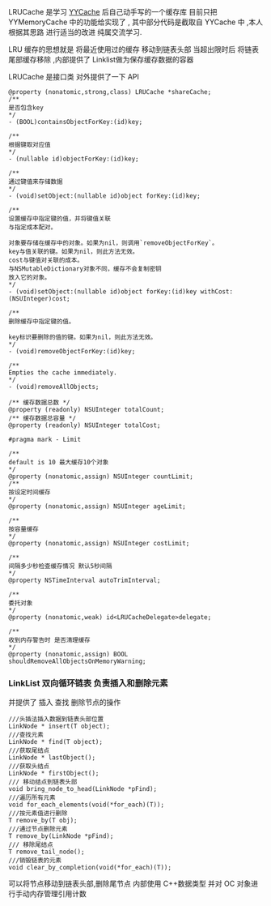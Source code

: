 
LRUCache 是学习 [YYCache](https://github.com/ibireme/YYCache) 后自己动手写的一个缓存库 目前只把 YYMemoryCache 中的功能给实现了 , 其中部分代码是截取自 YYCache 中 ,本人根据其思路 进行适当的改进 纯属交流学习.


LRU 缓存的思想就是 将最近使用过的缓存 移动到链表头部 当超出限时后 将链表尾部缓存移除 ,内部提供了 Linklist做为保存缓存数据的容器


LRUCache 是接口类 对外提供了一下 API

```
@property (nonatomic,strong,class) LRUCache *shareCache;
/**
是否包含key
*/
- (BOOL)containsObjectForKey:(id)key;

/**
根据键取对应值
*/
- (nullable id)objectForKey:(id)key;

/**
通过键值来存储数据
*/
- (void)setObject:(nullable id)object forKey:(id)key;

/**
设置缓存中指定键的值，并将键值关联
与指定成本配对。

对象要存储在缓存中的对象。如果为nil，则调用`removeObjectForKey`。
key与值关联的键。如果为nil，则此方法无效。
cost与键值对关联的成本。
与NSMutableDictionary对象不同，缓存不会复制密钥
放入它的对象。
*/
- (void)setObject:(nullable id)object forKey:(id)key withCost:(NSUInteger)cost;

/**
删除缓存中指定键的值。

key标识要删除的值的键。如果为nil，则此方法无效。
*/
- (void)removeObjectForKey:(id)key;

/**
Empties the cache immediately.
*/
- (void)removeAllObjects;

/** 缓存数据总数 */
@property (readonly) NSUInteger totalCount;
/** 缓存数据总容量 */
@property (readonly) NSUInteger totalCost;

#pragma mark - Limit

/**
default is 10 最大缓存10个对象
*/
@property (nonatomic,assign) NSUInteger countLimit;
/**
按设定时间缓存
*/
@property (nonatomic,assign) NSUInteger ageLimit;

/**
按容量缓存
*/
@property (nonatomic,assign) NSUInteger costLimit;

/**
间隔多少秒检查缓存情况 默认5秒间隔
*/
@property NSTimeInterval autoTrimInterval;

/**
委托对象
*/
@property (nonatomic,weak) id<LRUCacheDelegate>delegate;

/**
收到内存警告时 是否清理缓存
*/
@property (nonatomic,assign) BOOL shouldRemoveAllObjectsOnMemoryWarning;

```

### LinkList 双向循环链表 负责插入和删除元素

并提供了 插入 查找 删除节点的操作

```
///头插法插入数据到链表头部位置
LinkNode * insert(T object);
///查找元素
LinkNode * find(T object);
///获取尾结点
LinkNode * lastObject();
///获取头结点
LinkNode * firstObject();
/// 移动结点到链表头部
void bring_node_to_head(LinkNode *pFind);
///遍历所有元素
void for_each_elements(void(*for_each)(T));
///按元素值进行删除
T remove_by(T obj);
///通过节点删除元素
T remove_by(LinkNode *pFind);
/// 移除尾结点
T remove_tail_node();
///销毁链表的元素
void clear_by_completion(void(*for_each)(T));

```

可以将节点移动到链表头部,删除尾节点 内部使用 C++数据类型 并对 OC 对象进行手动内存管理引用计数
